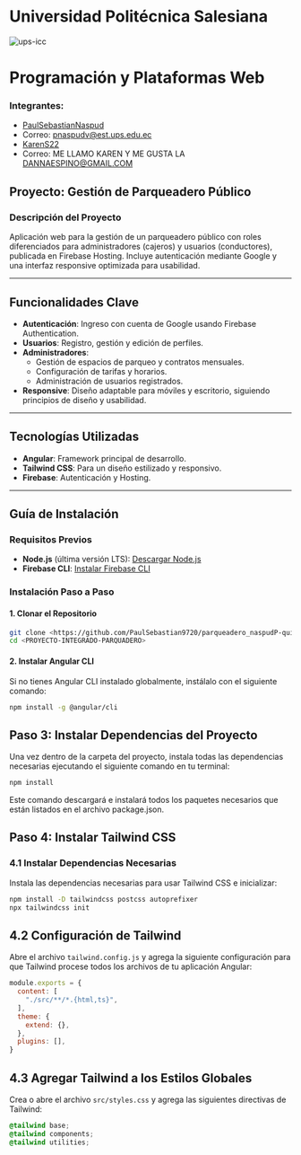 # Universidad Politécnica Salesiana 
![ups-icc](https://github.com/PaulSebastianNaspud/estructura-u2-pratica3/assets/131235143/d8801de9-eea7-49f5-9594-fe27f5d55528)

# Programación y Plataformas Web

### Integrantes: 
- [PaulSebastianNaspud](https://github.com/PaulSebastianNaspud)  
- Correo: pnaspudv@est.ups.edu.ec
- [KarenS22](https://github.com/KarenS22)  
- Correo: ME LLAMO KAREN Y ME GUSTA LA DANNAESPINO@GMAIL.COM

## Proyecto: Gestión de Parqueadero Público

### Descripción del Proyecto

Aplicación web para la gestión de un parqueadero público con roles diferenciados para administradores (cajeros) y usuarios (conductores), publicada en Firebase Hosting. Incluye autenticación mediante Google y una interfaz responsive optimizada para usabilidad.

---

## Funcionalidades Clave

- **Autenticación**: Ingreso con cuenta de Google usando Firebase Authentication.
- **Usuarios**: Registro, gestión y edición de perfiles.
- **Administradores**:
  - Gestión de espacios de parqueo y contratos mensuales.
  - Configuración de tarifas y horarios.
  - Administración de usuarios registrados.
- **Responsive**: Diseño adaptable para móviles y escritorio, siguiendo principios de diseño y usabilidad.

---

## Tecnologías Utilizadas

- **Angular**: Framework principal de desarrollo.
- **Tailwind CSS**: Para un diseño estilizado y responsivo.
- **Firebase**: Autenticación y Hosting.

---

## Guía de Instalación

### Requisitos Previos

- **Node.js** (última versión LTS): [Descargar Node.js](https://nodejs.org/)
- **Firebase CLI**: [Instalar Firebase CLI](https://firebase.google.com/docs/cli)

### Instalación Paso a Paso

#### 1. Clonar el Repositorio  
   ```bash
   git clone <https://github.com/PaulSebastian9720/parqueadero_naspudP-quitoK.git>
   cd <PROYECTO-INTEGRADO-PARQUADERO>
   ```
   
#### 2. Instalar Angular CLI  
   Si no tienes Angular CLI instalado globalmente, instálalo con el siguiente comando:
   ```bash
   npm install -g @angular/cli
   ```
## Paso 3: Instalar Dependencias del Proyecto

Una vez dentro de la carpeta del proyecto, instala todas las dependencias necesarias ejecutando el siguiente comando en tu terminal:

```bash
npm install
```
Este comando descargará e instalará todos los paquetes necesarios que están listados en el archivo package.json.
## Paso 4: Instalar Tailwind CSS

### 4.1 Instalar Dependencias Necesarias

   Instala las dependencias necesarias para usar Tailwind CSS e inicializar:
   ```bash
   npm install -D tailwindcss postcss autoprefixer
   npx tailwindcss init
```
 ## 4.2 Configuración de Tailwind

Abre el archivo `tailwind.config.js` y agrega la siguiente configuración para que Tailwind procese todos los archivos de tu aplicación Angular:

```js
module.exports = {
  content: [
    "./src/**/*.{html,ts}",
  ],
  theme: {
    extend: {},
  },
  plugins: [],
}
```

## 4.3 Agregar Tailwind a los Estilos Globales

Crea o abre el archivo `src/styles.css` y agrega las siguientes directivas de Tailwind:

```css
@tailwind base;
@tailwind components;
@tailwind utilities;
```